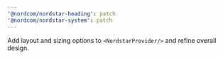 ```yaml
---
'@nordcom/nordstar-heading': patch
'@nordcom/nordstar-system': patch
---
```


Add layout and sizing options to `<NordstarProvider/>` and refine overall design.
